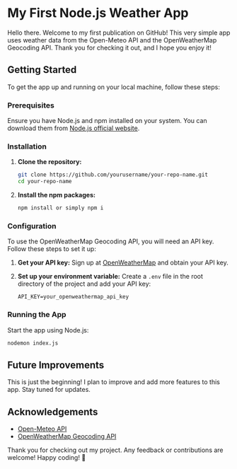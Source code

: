 # My First Node.js Weather App

Hello there.
Welcome to my first publication on GitHub! This very simple app uses weather data from the Open-Meteo API and the OpenWeatherMap Geocoding API. Thank you for checking it out, and I hope you enjoy it!

## Getting Started

To get the app up and running on your local machine, follow these steps:

### Prerequisites

Ensure you have Node.js and npm installed on your system. You can download them from [Node.js official website](https://nodejs.org/).

### Installation

1. **Clone the repository:**
   ```bash
   git clone https://github.com/yourusername/your-repo-name.git
   cd your-repo-name
   ```

2. **Install the npm packages:**
   ```bash
   npm install or simply npm i
   ```

### Configuration

To use the OpenWeatherMap Geocoding API, you will need an API key. Follow these steps to set it up:

1. **Get your API key:**
   Sign up at [OpenWeatherMap](https://openweathermap.org/api/geocoding-api) and obtain your API key.

2. **Set up your environment variable:**
   Create a `.env` file in the root directory of the project and add your API key:
   ```
   API_KEY=your_openweathermap_api_key
   ```

### Running the App

Start the app using Node.js:

```bash
nodemon index.js
```

## Future Improvements

This is just the beginning! I plan to improve and add more features to this app. Stay tuned for updates.

## Acknowledgements

- [Open-Meteo API](https://open-meteo.com/en/docs)
- [OpenWeatherMap Geocoding API](https://openweathermap.org/api/geocoding-api)

Thank you for checking out my project. Any feedback or contributions are welcome!
Happy coding! 🚀
